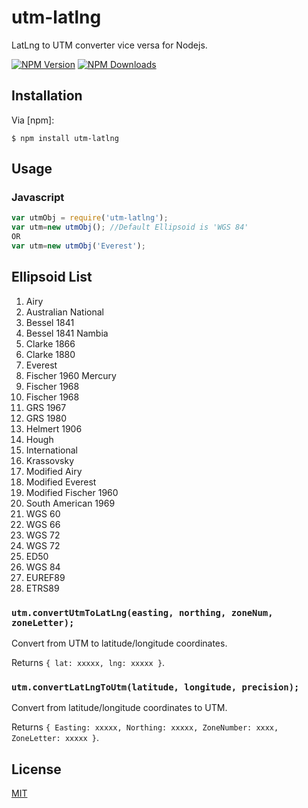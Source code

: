 # utm-latlng

LatLng to UTM converter vice versa for Nodejs.

[![NPM Version][npm-version-image]][npm-url]
[![NPM Downloads][npm-downloads-image]][npm-downloads-url]
## Installation

Via [npm]:

	$ npm install utm-latlng

## Usage
### Javascript
```js
var utmObj = require('utm-latlng');
var utm=new utmObj(); //Default Ellipsoid is 'WGS 84'
OR
var utm=new utmObj('Everest');
```

## Ellipsoid List
1.  Airy
2.  Australian National
3.  Bessel 1841
4.  Bessel 1841 Nambia
5.  Clarke 1866
6.  Clarke 1880
7.  Everest
8.  Fischer 1960 Mercury
9.  Fischer 1968
10. Fischer 1968
11. GRS 1967
12. GRS 1980
13. Helmert 1906
14. Hough
15. International
16. Krassovsky
17. Modified Airy
18. Modified Everest
19. Modified Fischer 1960
20. South American 1969
21. WGS 60
22. WGS 66
23. WGS 72
24. WGS 72
25. ED50
26. WGS 84
27. EUREF89
28. ETRS89

### `utm.convertUtmToLatLng(easting, northing, zoneNum, zoneLetter);`

Convert from UTM to latitude/longitude coordinates.



Returns `{ lat: xxxxx, lng: xxxxx }`.


### `utm.convertLatLngToUtm(latitude, longitude, precision);`

Convert from latitude/longitude coordinates to UTM.

Returns `{ Easting: xxxxx, Northing: xxxxx, ZoneNumber: xxxx, ZoneLetter: xxxxx }`.

## License

  [MIT](LICENSE)

[npm-downloads-image]: https://badgen.net/npm/dm/utm-latlng
[npm-downloads-url]: https://npmcharts.com/compare/utm-latlng?minimal=true
[npm-url]: https://npmjs.org/package/utm-latlng
[npm-version-image]: https://badgen.net/npm/v/utm-latlng